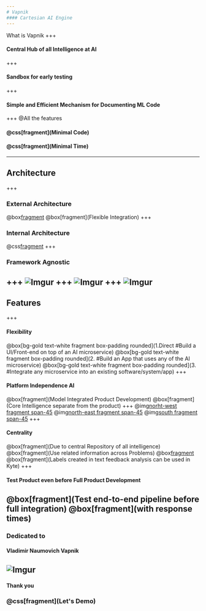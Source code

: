 ```yaml
---
# Vapnik
#### Cartesian AI Engine
---
```

What is Vapnik
+++
#### Central Hub of all Intelligence at AI
+++
#### Sandbox for early testing
+++
#### Simple and Efficient Mechanism for Documenting ML Code
+++
@All the features
#### @css[fragment](Minimal Code)
#### @css[fragment](Minimal Time)
---
## Architecture
+++
### External Architecture
@box[fragment](![Imgur](https://i.imgur.com/GzzDhjC.png))
@box[fragment](Flexible Integration)
+++
### Internal Architecture
@css[fragment](![Imgur](https://i.imgur.com/G19f8Ky.png))
+++
### Framework Agnostic
+++
![Imgur](https://i.imgur.com/kYXmBTD.png)
+++
![Imgur](https://i.imgur.com/JSoVXpr.png)
+++
![Imgur](https://i.imgur.com/7eJk4YI.png)
---
## Features
+++
#### Flexibility
@box[bg-gold text-white fragment box-padding rounded](1.Direct #Build a UI/Front-end on top of an AI microservice)
@box[bg-gold text-white fragment box-padding rounded](2. #Build an App that uses any of the AI microservice)
@box[bg-gold text-white fragment box-padding rounded](3. #Integrate any microservice into an existing software/system/app)
+++
#### Platform Independence AI
@box[fragment](Model Integrated Product Development)
@box[fragment](Core Intelligence separate from the product)
+++
@img[norht-west fragment span-45](https://i.imgur.com/kYXmBTD.png)
@img[north-east fragment span-45](https://i.imgur.com/JSoVXpr.png)
@img[south fragment span-45](https://i.imgur.com/7eJk4YI.png)
+++
#### Centrality
@box[fragment](Due to central Repository of all intelligence)
@box[fragment](Use related information across Problems)
@box[fragment](Example:)
@box[fragment](Labels created in text feedback analysis can be used in Kyte)
+++
#### Test Product even before Full Product Development
@box[fragment](Test end-to-end pipeline before full integration)
@box[fragment](with response times)
---
### Dedicated to
#### Vladimir Naumovich Vapnik
![Imgur](https://i.imgur.com/59J5hT1.png)
---
#### Thank you
### @css[fragment](Let's Demo)
